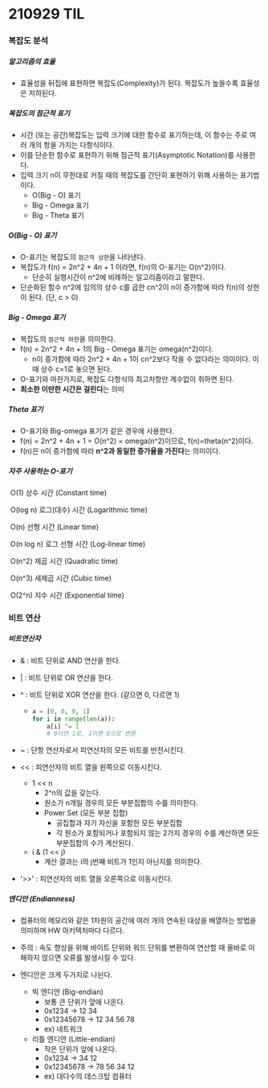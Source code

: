 # 210929 TIL



### 복잡도 분석

##### 알고리즘의 효율

- 효율성을 뒤집에 표현하면 복잡도(Complexity)가 된다. 복잡도가 높을수록 효율성은 저하된다.

##### 복잡도의 점근적 표기

- 시간 (또는 공간)복잡도는 입력 크기에 대한 함수로 표기하는데, 이 함수는 주로 여러 개의 항을 가지는 다항식이다.
- 이를 단순한 함수로 표현하기 위해 점근적 표기(Asymptotic Notation)를 사용한다.
- 입력 크기 n이 무한대로 커질 때의 복잡도를 간단히 표현하기 위해 사용하는 표기법이다.
  - O(Big - O) 표기
  - Big - Omega 표기
  - Big - Theta 표기

##### O(Big - O) 표기

- O-표기는 복잡도의 `점근적 상한`을 나타낸다.
- 복잡도가 f(n) = 2n^2 + 4n + 1 이라면, f(n)의 O-표기는 O(n^2)이다.
  - 단순히 실행시간이 n^2에 비례하는 알고리즘이라고 말한다.
- 단순화된 함수 n^2에 임의의 상수 c를 곱한 cn^2이 n이 증가함에 따라 f(n)의 상한이 된다. (단, c > 0)

##### Big - Omega 표기

- 복잡도의 `점근적 하한`을 의미한다.
- f(n) = 2n^2 + 4n + 1의 Big - Omega 표기는 omega(n^2)이다.
  - n이 증가함에 따라 2n^2 + 4n + 1이 cn^2보다 작을 수 없다라는 의미이다. 이때 상수 c=1로 놓으면 된다.
- O-표기와 마찬가지로, 복잡도 다항식의 최고차항만 계수없이 취하면 된다.
- **최소한 이만한 시간은 걸린다**는 의미

##### Theta 표기

- O-표기와 Big-omega 표기가 같은 경우에 사용한다.
- f(n) = 2n^2 + 4n + 1 = O(n^2) = omega(n^2)이므로, f(n)=theta(n^2)이다.
- f(n)은 n이 증가함에 따라 **n^2과 동일한 증가율을 가진다**는 의미이다.

##### 자주 사용하는 O-표기

​	O(1)					상수 시간 (Constant time)

​	O(log n)			 로그(대수) 시간 (Logarithmic time)

​	O(n)					선형 시간 (Linear time)

​	O(n log n)		  로그 선형 시간 (Log-linear time)

​	O(n^2)				제곱 시간 (Quadratic time)

​	O(n^3)				세제곱 시간 (Cubic time)

​	O(2^n)				지수 시간 (Exponential time)



### 비트 연산

##### 비트연산자

- & : 비트 단위로 AND 연산을 한다.

- | : 비트 단위로 OR 연산을 한다.

- ^ : 비트 단위로 XOR 연산을 한다. (같으면 0, 다르면 1)

  - ```python
    a = [0, 0, 0, 1]
    for i in range(len(a)):
        a[i] ^= 1
        # 0이면 1로, 1이면 0으로 변환
    ```

- ~ : 단항 연산자로서 피연산자의 모든 비트를 반전시킨다.

- << : 피연산자의 비트 열을 왼쪽으로 이동시킨다.

  - 1 << n
    - 2^n의 값을 갖는다.
    - 원소가 n개일 경우의 모든 부분집합의 수를 의미한다.
    - Power Set (모든 부분 집합)
      - 공집합과 자기 자신을 포함한 모든 부분집합
      - 각 원소가 포함되거나 포함되지 않는 2가지 경우의 수를 계산하면 모든 부분집합의 수가 계산된다.
  - i & (1 << j)
    - 계산 결과는 i의 j번째 비트가 1인지 아닌지를 의미한다.

- '>>' : 피연산자의 비트 열을 오른쪽으로 이동시킨다.

#####  엔디안 (Endianness)

- 컴퓨터의 메모리와 같은 1차원의 공간에 여러 개의 연속된 대상을 배열하는 방법을 의미하며 HW 아키텍처마다 다르다.
- 주의 : 속도 향상을 위해 바이트 단위와 워드 단위를 변환하여 연산할 때 올바로 이해하지 않으면 오류를 발생시킬 수 있다.

- 엔디안은 크게 두가지로 나뉜다.
  - 빅 엔디안 (Big-endian)
    - 보통 큰 단위가 앞에 나온다. 
    - 0x1234 -> 12 34
    - 0x12345678 -> 12 34 56 78
    - ex) 네트워크
  - 리틀 엔디안 (Little-endian)
    - 작은 단위가 앞에 나온다. 
    - 0x1234 ->  34 12
    - 0x12345678 -> 78 56 34 12
    - ex) 대다수의 데스크탑 컴퓨터

